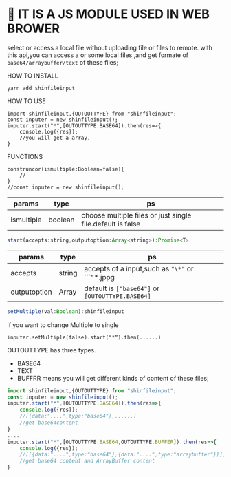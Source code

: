 # 🚀 IT IS A JS MODULE USED IN WEB BROWER

select or access a local file without uploading file or files to remote.
with this api,you can access a or some local files ,and get formate of ```base64/arraybuffer/text``` of these files;

HOW TO INSTALL
```
yarn add shinfileinput
```
HOW TO USE

```
import shinfileinput,{OUTOUTTYPE} from "shinfileinput";
const inputer = new shinfileinput();
inputer.start("*",[OUTOUTTYPE.BASE64]).then(res=>{
    console.log({res});
    //you will get a array,
}
```
FUNCTIONS
```
construncor(ismultiple:Boolean=false){
    //
}
//const inputer = new shinfileinput();
```
params | type |  ps|  
-|-|-
ismultiple | boolean | choose multiple files or just single file.default is false |

```javascript
start(accepts:string,outputoption:Array<string>):Promise<T>
```
params | type |  ps|  
-|-|-
accepts | string | accepts of a input,such as ```"\*"``` or ```"\*.jppg|*.png"```|
outputoption | Array | default is ```["base64"]``` or ```[OUTOUTTYPE.BASE64]```|
```javascript
setMultiple(val:Boolean):shinfileinput
```
if you want to change Multiple to single
```
inputer.setMultiple(false).start("*“).then(......)
```



OUTOUTTYPE has three types.
+ BASE64
+ TEXT
+ BUFFRR
means you will get different kinds of content of these files;

```javascript
import shinfileinput,{OUTOUTTYPE} from "shinfileinput";
const inputer = new shinfileinput();
inputer.start("*",[OUTOUTTYPE.BASE64]).then(res=>{
    console.log({res});
    //[{data:"....",type:"base64"},......]
    //get base64content
}
....
inputer.start("*",[OUTOUTTYPE.BASE64,OUTOUTTYPE.BUFFER]).then(res=>{
    console.log({res});
    //[[{data:"....",type:"base64"},{data:"....",type:"arraybuffer"}}],......]
    //get base64 content and ArrayBuffer content
}

```


